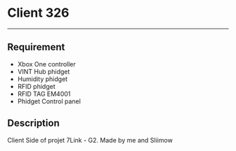 # Client 326
***
## Requirement

- Xbox One controller
- VINT Hub phidget
- Humidity phidget
- RFID phidget
- RFID TAG EM4001
- Phidget Control panel

## Description

Client Side of projet 7Link - G2. Made by me and Sliimow
